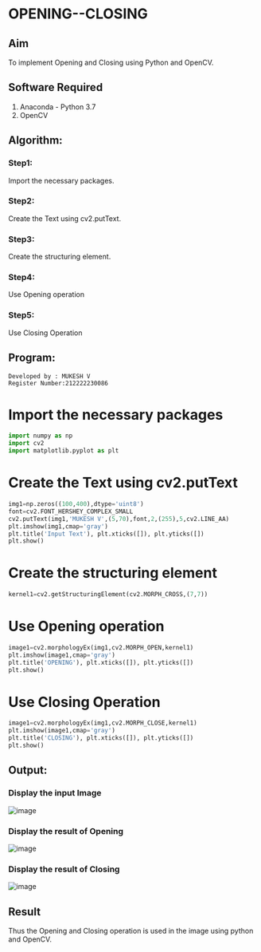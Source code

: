 # OPENING--CLOSING
## Aim
To implement Opening and Closing using Python and OpenCV.

## Software Required
1. Anaconda - Python 3.7
2. OpenCV
## Algorithm:
### Step1:
Import the necessary packages.
<br>
### Step2:
Create the Text using cv2.putText.
<br>
### Step3:
Create the structuring element.
<br>
### Step4:
Use Opening operation
<br>
### Step5:
Use Closing Operation
<br>
## Program:
```
Developed by : MUKESH V
Register Number:212222230086
```

# Import the necessary packages
``` Python
import numpy as np
import cv2
import matplotlib.pyplot as plt
```


# Create the Text using cv2.putText
``` Python
img1=np.zeros((100,400),dtype='uint8')
font=cv2.FONT_HERSHEY_COMPLEX_SMALL
cv2.putText(img1,'MUKESH V',(5,70),font,2,(255),5,cv2.LINE_AA)
plt.imshow(img1,cmap='gray')
plt.title('Input Text'), plt.xticks([]), plt.yticks([])
plt.show()
```
# Create the structuring element
``` Python
kernel1=cv2.getStructuringElement(cv2.MORPH_CROSS,(7,7))
```
# Use Opening operation
``` Python
image1=cv2.morphologyEx(img1,cv2.MORPH_OPEN,kernel1)
plt.imshow(image1,cmap='gray')
plt.title('OPENING'), plt.xticks([]), plt.yticks([])
plt.show()
```

# Use Closing Operation

``` Python
image1=cv2.morphologyEx(img1,cv2.MORPH_CLOSE,kernel1)
plt.imshow(image1,cmap='gray')
plt.title('CLOSING'), plt.xticks([]), plt.yticks([])
plt.show()
```
## Output:

### Display the input Image
![image](https://github.com/MukeshVelmurugan/OPENING--CLOSING/assets/118707363/67381ed4-c22b-4f17-b8d8-83fc0f232b68)


### Display the result of Opening
![image](https://github.com/MukeshVelmurugan/OPENING--CLOSING/assets/118707363/e14ec5ae-2290-46ee-8d60-0ca4e959e89d)


### Display the result of Closing

![image](https://github.com/MukeshVelmurugan/OPENING--CLOSING/assets/118707363/99a599b0-d5a7-417c-95bd-f69739d098e5)

## Result
Thus the Opening and Closing operation is used in the image using python and OpenCV.
